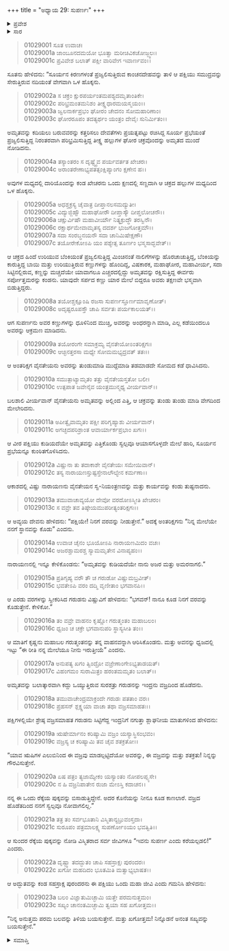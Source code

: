 +++
title = "ಅಧ್ಯಾಯ 29: ಸುಪರ್ಣಃ"
+++

<details><summary>ಪ್ರವೇಶ</summary>


।।   ಓಂ ಓಂ ನಮೋ ನಾರಾಯಣಾಯ।।   ಶ್ರೀ ವೇದವ್ಯಾಸಾಯ ನಮಃ ।।

ಶ್ರೀ ಕೃಷ್ಣದ್ವೈಪಾಯನ ವೇದವ್ಯಾಸ ವಿರಚಿತ  

**ಶ್ರೀ ಮಹಾಭಾರತ**

**ಆದಿ ಪರ್ವ**

**ಆಸ್ತೀಕ ಪರ್ವ**

**ಅಧ್ಯಾಯ 29**

</details>


<details><summary>ಸಾರ</summary>
ಗರುಡನು ಅಮೃತವನ್ನು ಅಪಹರಿಸಿದುದು (1-10). ಆಕಾಶದಲ್ಲಿ ಗರುಡನು ವಿಷ್ಣುವನ್ನು ಭೇಟಿಯಾಗಿ ವರವನ್ನು ನೀಡಿದುದು (11-15), ಇಂದ್ರನ ವಜ್ರವನ್ನು ಗೌರವಿಸಿ ಗರುಡನು ಒಂದು ಪುಕ್ಕವನ್ನು ಬೀಳಿಸಲು, ಇಂದ್ರನು ಗರುಡನ ಮಿತ್ರತ್ವವನ್ನು ಕೇಳಿಕೊಡಿದುದು (16-20).


</details>


> 01029001 ಸೂತ ಉವಾಚ।  
01029001a ಜಾಂಬೂನದಮಯೋ ಭೂತ್ವಾ ಮರೀಚಿವಿಕಚೋಜ್ಜ್ವಲಃ।  
01029001c ಪ್ರವಿವೇಶ ಬಲಾತ್ ಪಕ್ಷೀ ವಾರಿವೇಗ ಇವಾರ್ಣವಂ।।

ಸೂತನು ಹೇಳಿದನು: “ಸೂರ್ಯನ ಕಿರಣಗಳಂತೆ ಪ್ರಜ್ವಲಿಸುತ್ತಿರುವ ಕಾಂಚನದೇಹವನ್ನು ತಾಳಿ ಆ ಪಕ್ಷಿಯು ಸಮುದ್ರವನ್ನು ಸೇರುತ್ತಿರುವ ನದಿಯಂತೆ ವೇಗವಾಗಿ ಒಳ ಹೊಕ್ಕನು.

> 01029002a ಸ ಚಕ್ರಂ ಕ್ಷುರಪರ್ಯಂತಮಪಶ್ಯದಮೃತಾಂತಿಕೇ।  
01029002c ಪರಿಭ್ರಮಂತಮನಿಶಂ ತೀಕ್ಷ್ಣಧಾರಮಯಸ್ಮಯಂ।।  
01029003a ಜ್ವಲನಾರ್ಕಪ್ರಭಂ ಘೋರಂ ಚೇದನಂ ಸೋಮಹಾರಿಣಾಂ।  
01029003c ಘೋರರೂಪಂ ತದತ್ಯರ್ಥಂ ಯಂತ್ರಂ ದೇವೈಃ ಸುನಿರ್ಮಿತಂ।।

ಅಮೃತವನ್ನು ಕದಿಯಲು ಬರುವವರನ್ನು ಕತ್ತರಿಸಲು ದೇವತೆಗಳು ಪ್ರಯತ್ನಪಟ್ಟು ರಚಿಸಿದ್ದ ಸೂರ್ಯ ಪ್ರಭೆಯಂತೆ ಪ್ರಜ್ವಲಿಸುತ್ತಿದ್ದ ನಿರಂತರವಾಗಿ ಪರಿಭ್ರಮಿಸುತ್ತಿದ್ದ ತೀಕ್ಷ್ಣ ಹಲ್ಲುಗಳ ಘೋರ ಚಕ್ರವೊಂದನ್ನು ಅಮೃತದ ಮುಂದೆ ನೋಡಿದನು.

> 01029004a ತಸ್ಯಾಂತರಂ ಸ ದೃಷ್ಟ್ವೈವ ಪರ್ಯವರ್ತತ ಖೇಚರಃ।  
01029004c ಅರಾಂತರೇಣಾಭ್ಯಪತತ್ಸಂಕ್ಷಿಪ್ಯಾಂಗಂ ಕ್ಷಣೇನ ಹ।।

ಅವುಗಳ ಮಧ್ಯದಲ್ಲಿ ದಾರಿಯೊಂದನ್ನು ಕಂಡ ಖೇಚರನು ಒಂದು ಕ್ಷಣದಲ್ಲಿ ಸಣ್ಣದಾಗಿ ಆ ಚಕ್ರದ ಹಲ್ಲುಗಳ ಮಧ್ಯದಿಂದ ಒಳ ಹೊಕ್ಕನು.

> 01029005a ಅಧಶ್ಚಕ್ರಸ್ಯ ಚೈವಾತ್ರ ದೀಪ್ತಾನಲಸಮದ್ಯುತೀ।  
01029005c ವಿದ್ಯುಜ್ಜಿಹ್ವೌ ಮಹಾಘೋರೌ ದೀಪ್ತಾಸ್ಯೌ ದೀಪ್ತಲೋಚನೌ।।  
01029006a ಚಕ್ಷುರ್ವಿಷೌ ಮಹಾವೀರ್ಯೌ ನಿತ್ಯಕ್ರುದ್ಧೌ ತರಸ್ವಿನೌ।  
01029006c ರಕ್ಷಾರ್ಥಮೇವಾಮೃತಸ್ಯ ದದರ್ಶ ಭುಜಗೋತ್ತಮೌ।।  
01029007a ಸದಾ ಸಂರಬ್ಧನಯನೌ ಸದಾ ಚಾನಿಮಿಷೇಕ್ಷಣೌ।  
01029007c ತಯೋರೇಕೋಽಪಿ ಯಂ ಪಶ್ಯೇತ್ಸ ತೂರ್ಣಂ ಭಸ್ಮಸಾದ್ಭವೇತ್।।

ಆ ಚಕ್ರದ ಹಿಂದೆ ಉರಿಯುವ ಬೆಂಕಿಯಂತೆ ಪ್ರಜ್ವಲಿಸುತ್ತಿದ್ದ ಮಿಂಚಿನಂತೆ ನಾಲಿಗೆಗಳನ್ನು ಹೊರಚಾಚುತ್ತಿದ್ದ, ಬೆಂಕಿಯನ್ನು ಕಾರುತ್ತಿದ್ದ ಬಾಯಿ ಮತ್ತು ಉರಿಯುತ್ತಿರುವ ಕಣ್ಣುಗಳನ್ನು ಹೊಂದಿದ್ದ, ವಿಷಕಾರಕ, ಮಹಾಘೋರ, ಮಹಾವೀರ್ಯ, ಸದಾ ಸಿಟ್ಟಿನಲ್ಲಿರುವ, ಕಣ್ಣನ್ನು ಮಚ್ಚದೆಯೇ ಯಾವಾಗಲೂ ಎಚ್ಚರದಲ್ಲಿದ್ದು ಅಮೃತವನ್ನು ರಕ್ಷಿಸುತ್ತಿದ್ದ ಈರ್ವರು ಸರ್ಪೋತ್ತಮರನ್ನು ಕಂಡನು. ಯಾವುದೇ ಸರ್ಪದ ಕಣ್ಣು ಯಾರ ಮೇಲೆ ಬಿದ್ದರೂ ಅವರು ತಕ್ಷಣವೇ ಭಸ್ಮವಾಗಿ ಬಿಡುತ್ತಿದ್ದರು.

> 01029008a ತಯೋಶ್ಚಕ್ಷೂಂಷಿ ರಜಸಾ ಸುಪರ್ಣಸ್ತೂರ್ಣಮಾವೃಣೋತ್।  
01029008c ಅದೃಷ್ಟರೂಪಸ್ತೌ ಚಾಪಿ ಸರ್ವತಃ ಪರ್ಯಕಾಲಯತ್।।

ಆಗ ಸುಪರ್ಣನು ಅವರ ಕಣ್ಣುಗಳನ್ನು ಧೂಳಿನಿಂದ ಮುಚ್ಚಿ, ಅವರನ್ನು ಅಂಧರನ್ನಾಗಿ ಮಾಡಿ, ಎಲ್ಲ ಕಡೆಯಿಂದಲೂ ಅವರನ್ನು ಆಕ್ರಮಣ ಮಾಡಿದನು.

> 01029009a ತಯೋರಂಗೇ ಸಮಾಕ್ರಮ್ಯ ವೈನತೇಯೋಽಂತರಿಕ್ಷಗಃ।  
01029009c ಆಚ್ಛಿನತ್ತರಸಾ ಮಧ್ಯೇ ಸೋಮಮಭ್ಯದ್ರವತ್ ತತಃ।।

ಆ ಅಂತರಿಕ್ಷಗ ವೈನತೇಯನು ಅವರನ್ನು ತುಂಡುಮಾಡಿ ಮುದ್ದೆಮಾಡಿ ತಡಮಾಡದೇ ಸೋಮದ ಕಡೆ ಧಾವಿಸಿದನು.

> 01029010a ಸಮುತ್ಪಾಟ್ಯಾಮೃತಂ ತತ್ತು ವೈನತೇಯಸ್ತತೋ ಬಲೀ।  
01029010c ಉತ್ಪಪಾತ ಜವೇನೈವ ಯಂತ್ರಮುನ್ಮಥ್ಯ ವೀರ್ಯವಾನ್।।

ಬಲಶಾಲಿ ವೀರ್ಯವಾನ್ ವೈನತೇಯನು ಅಮೃತವನ್ನು ಅಲ್ಲಿಂದ ಎತ್ತಿ, ಆ ಚಕ್ರವನ್ನು ತುಂಡು ತುಂಡು ಮಾಡಿ ವೇಗದಿಂದ ಮೇಲೇರಿದನು.

> 01029011a ಅಪೀತ್ವೈವಾಮೃತಂ ಪಕ್ಷೀ ಪರಿಗೃಹ್ಯಾಶು ವೀರ್ಯವಾನ್।   
01029011c ಅಗಚ್ಛದಪರಿಶ್ರಾಂತ ಆವಾರ್ಯಾರ್ಕಪ್ರಭಾಂ ಖಗಃ।।

ಆ ವೀರ ಪಕ್ಷಿಯು ಕುಡಿಯದೆಯೇ ಅಮೃತವನ್ನು ಎತ್ತಿಕೊಂಡು ಸ್ವಲ್ಪವೂ ಆಯಾಸಗೊಳ್ಳದೇ ಮೇಲೆ ಹಾರಿ, ಸೂರ್ಯನ ಪ್ರಭೆಯನ್ನೂ ಕುಂಠಿತಗೊಳಿಸಿದನು.

> 01029012a ವಿಷ್ಣುನಾ ತು ತದಾಕಾಶೇ ವೈನತೇಯಃ ಸಮೇಯಿವಾನ್।  
01029012c ತಸ್ಯ ನಾರಾಯಣಸ್ತುಷ್ಟಸ್ತೇನಾಲೌಲ್ಯೇನ ಕರ್ಮಣಾ।।

ಆಕಾಶದಲ್ಲಿ ವಿಷ್ಣು ನಾರಾಯಣನು ವೈನತೇಯನ ಸ್ವ-ನಿಯಂತ್ರಣವನ್ನು ಮತ್ತು ಕಾರ್ಯವನ್ನು ಕಂಡು ತುಷ್ಟನಾದನು.

> 01029013a ತಮುವಾಚಾವ್ಯಯೋ ದೇವೋ ವರದೋಽಸ್ಮೀತಿ ಖೇಚರಂ।  
01029013c ಸ ವವ್ರೇ ತವ ತಿಷ್ಠೇಯಮುಪರೀತ್ಯಂತರಿಕ್ಷಗಃ।।

ಆ ಅವ್ಯಯ ದೇವನು ಹೇಳಿದನು: “ಪಕ್ಷಿಯೇ! ನಿನಗೆ ವರವನ್ನು ನೀಡುತ್ತೇನೆ.” ಅದಕ್ಕೆ ಅಂತರಿಕ್ಷಗನು “ನಿನ್ನ ಮೇಲೆಯೇ ನನಗೆ ಸ್ಥಾನವನ್ನು ಕೊಡು” ಎಂದನು.

> 01029014a ಉವಾಚ ಚೈನಂ ಭೂಯೋಽಪಿ ನಾರಾಯಣಮಿದಂ ವಚಃ।   
01029014c ಅಜರಶ್ಚಾಮರಶ್ಚ ಸ್ಯಾಮಮೃತೇನ ವಿನಾಪ್ಯಹಂ।।

ನಾರಾಯಣನಲ್ಲಿ ಇನ್ನೂ ಕೇಳಿಕೊಂಡನು: “ಅಮೃತವನ್ನು ಕುಡಿಯದೆಯೇ ನಾನು ಅಜರ ಮತ್ತು ಅಮರನಾಗಲಿ.”

> 01029015a ಪ್ರತಿಗೃಹ್ಯ ವರೌ ತೌ ಚ ಗರುಡೋ ವಿಷ್ಣುಮಬ್ರವೀತ್।  
01029015c ಭವತೇಽಪಿ ವರಂ ದದ್ಮಿ ವೃಣೀತಾಂ ಭಗವಾನಪಿ।।

ಆ ಎರಡು ವರಗಳನ್ನು ಸ್ವೀಕರಿಸಿದ ಗರುಡನು ವಿಷ್ಣುವಿಗೆ  ಹೇಳಿದನು: “ಭಗವನ್! ನಾನೂ ಕೂಡ ನಿನಗೆ ವರವನ್ನು ಕೊಡುತ್ತೇನೆ. ಕೇಳಿಕೋ.”

> 01029016a ತಂ ವವ್ರೇ ವಾಹನಂ ಕೃಷ್ಣೋ ಗರುತ್ಮಂತಂ ಮಹಾಬಲಂ।  
01029016c ಧ್ವಜಂ ಚ ಚಕ್ರೇ ಭಗವಾನುಪರಿ ಸ್ಥಾಸ್ಯಸೀತಿ ತಂ।।

ಆ ಮಾತಿಗೆ ಕೃಷ್ಣನು ಮಹಾಬಲ ಗರುತ್ಮಂತನನ್ನು ತನ್ನ ವಾಹನವನ್ನಾಗಿ ಆರಿಸಿಕೊಂಡನು. ಮತ್ತು ಅವನನ್ನು ಧ್ವಜದಲ್ಲಿ ಇಟ್ಟು “ಈ ರೀತಿ ನನ್ನ ಮೇಲೆಯೂ ನೀನು ಇರುತ್ತೀಯೆ” ಎಂದನು.

> 01029017a ಅನುಪತ್ಯ ಖಗಂ ತ್ವಿಂದ್ರೋ ವಜ್ರೇಣಾಂಗೇಽಭ್ಯತಾಡಯತ್।   
01029017c ವಿಹಂಗಮಂ ಸುರಾಮಿತ್ರಂ ಹರಂತಮಮೃತಂ ಬಲಾತ್।।

ಅಮೃತವನ್ನು ಬಲಾತ್ಕಾರವಾಗಿ ಕದ್ದು ಒಯ್ಯುತ್ತಿರುವ ಸುರಶತ್ರು ಗರುಡನನ್ನು ಇಂದ್ರನು ವಜ್ರದಿಂದ ಹೊಡೆದನು.

> 01029018a ತಮುವಾಚೇಂದ್ರಮಾಕ್ರಂದೇ ಗರುಡಃ ಪತತಾಂ ವರಃ।  
01029018c ಪ್ರಹಸನ್ ಶ್ಲಕ್ಷ್ಣಯಾ ವಾಚಾ ತಥಾ ವಜ್ರಸಮಾಹತಃ।।

ಪಕ್ಷಿಗಳಲ್ಲಿಯೇ ಶ್ರೇಷ್ಠ ವಜ್ರಸಮಾಹತ ಗರುಡನು ಸಿಟ್ಟಿಗೆದ್ದ ಇಂದ್ರನಿಗೆ ನಗುತ್ತಾ ಶ್ಲಾಘನೀಯ ಮಾತುಗಳಿಂದ ಹೇಳಿದನು:

> 01029019a ಋಷೇರ್ಮಾನಂ ಕರಿಷ್ಯಾಮಿ ವಜ್ರಂ ಯಸ್ಯಾಸ್ಥಿಸಂಭವಂ।  
01029019c ವಜ್ರಸ್ಯ ಚ ಕರಿಷ್ಯಾಮಿ ತವ ಚೈವ ಶತಕ್ರತೋ।।

“ಯಾವ ಋಷಿಗಳ ಎಲುಬಿನಿಂದ ಈ ವಜ್ರವು ಮಾಡಲ್ಪಟ್ಟಿದೆಯೋ ಅವರನ್ನು, ಈ ವಜ್ರವನ್ನು ಮತ್ತು ಶತಕ್ರತು! ನಿನ್ನನ್ನು ಗೌರವಿಸುತ್ತೇನೆ.

> 01029020a ಏಷ ಪತ್ರಂ ತ್ಯಜಾಮ್ಯೇಕಂ ಯಸ್ಯಾಂತಂ ನೋಪಲಪ್ಸ್ಯಸೇ।   
01029020c ನ ಹಿ ವಜ್ರನಿಪಾತೇನ ರುಜಾ ಮೇಽಸ್ತಿ ಕದಾಚನ।।

ನನ್ನ ಈ ಒಂದು ರೆಕ್ಕೆಯ ಪುಕ್ಕವನ್ನು ಬಿಸಾಡುತ್ತಿದ್ದೇನೆ. ಅದರ ಕೊನೆಯನ್ನು ನೀನೂ ಕೂಡ ಕಾಣಲಾರೆ. ವಜ್ರದ ಹೊಡೆತದಿಂದ ನನಗೆ ಸ್ವಲ್ಪವೂ ನೋವಾಗಲಿಲ್ಲ.”

> 01029021a ತತ್ರ ತಂ ಸರ್ವಭೂತಾನಿ ವಿಸ್ಮಿತಾನ್ಯಬ್ರುವಂಸ್ತದಾ।  
01029021c ಸುರೂಪಂ ಪತ್ರಮಾಲಕ್ಷ್ಯ ಸುಪರ್ಣೋಽಯಂ ಭವತ್ವಿತಿ।।

ಆ ಸುಂದರ ರೆಕ್ಕೆಯ ಪುಕ್ಕವನ್ನು ನೋಡಿ ವಿಸ್ಮಿತರಾದ ಸರ್ವ ಜೀವಿಗಳೂ “ಇವನು ಸುಪರ್ಣ ಎಂದು ಕರೆಯಲ್ಪಡಲಿ!” ಎಂದರು.

> 01029022a ದೃಷ್ಟ್ವಾ ತದದ್ಭುತಂ ಚಾಪಿ ಸಹಸ್ರಾಕ್ಷಃ ಪುರಂದರಃ।  
01029022c ಖಗೋ ಮಹದಿದಂ ಭೂತಮಿತಿ ಮತ್ವಾಭ್ಯಭಾಷತ।।

ಆ ಅದ್ಭುತವನ್ನು ಕಂಡ ಸಹಸ್ರಾಕ್ಷ ಪುರಂದರನು ಈ ಪಕ್ಷಿಯು ಒಂದು ಮಹಾ ಜೀವಿ ಎಂದು ಗಮನಿಸಿ ಹೇಳಿದನು:

> 01029023a ಬಲಂ ವಿಜ್ಞಾತುಮಿಚ್ಛಾಮಿ ಯತ್ತೇ ಪರಮನುತ್ತಮಂ।   
01029023c ಸಖ್ಯಂ ಚಾನಂತಮಿಚ್ಛಾಮಿ ತ್ವಯಾ ಸಹ ಖಗೋತ್ತಮ।।

“ನಿನ್ನ ಅನುತ್ತಮ ಪರಮ ಬಲವನ್ನು ತಿಳಿಯ ಬಯಸುತ್ತೇನೆ. ಮತ್ತು ಖಗೋತ್ತಮ! ನಿನ್ನೊಡನೆ ಅನಂತ ಸಖ್ಯವನ್ನು ಬಯಸುತ್ತೇನೆ.”


<details><summary>ಸಮಾಪ್ತಿ</summary>

ಇತಿ ಶ್ರೀ ಮಹಾಭಾರತೇ ಆದಿಪರ್ವಣಿ ಆಸ್ತೀಕಪರ್ವಣಿ ಸೌಪರ್ಣೇ ಏಕೋನತ್ರಿಂಶೋಽಧ್ಯಾಯಃ।  
ಇದು ಶ್ರೀ ಮಹಾಭಾರತದ ಆದಿಪರ್ವದಲ್ಲಿ ಆಸ್ತೀಕಪರ್ವದಲ್ಲಿ ಸೌಪರ್ಣದಲ್ಲಿ ಇಪ್ಪತ್ತೊಂಭತ್ತನೇ ಅಧ್ಯಾಯವು.


</details>

